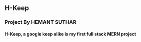 ## H-Keep

### Project By HEMANT SUTHAR

#### H-Keep, a google keep alike is my first full stack MERN project